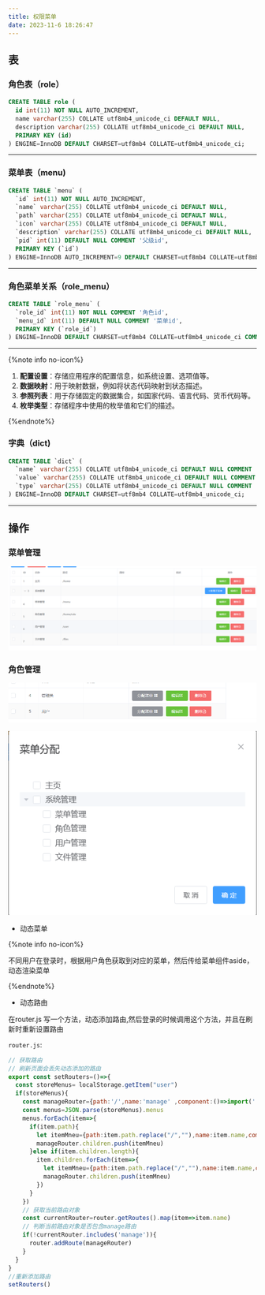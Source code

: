 ```yaml
---
title: 权限菜单
date: 2023-11-6 18:26:47
---
```


## 表

### 角色表（role）

```sql
CREATE TABLE role (
  id int(11) NOT NULL AUTO_INCREMENT,
  name varchar(255) COLLATE utf8mb4_unicode_ci DEFAULT NULL,
  description varchar(255) COLLATE utf8mb4_unicode_ci DEFAULT NULL,
  PRIMARY KEY (id)
) ENGINE=InnoDB DEFAULT CHARSET=utf8mb4 COLLATE=utf8mb4_unicode_ci;

```

---

### 菜单表（menu)

```sql
CREATE TABLE `menu` (
  `id` int(11) NOT NULL AUTO_INCREMENT,
  `name` varchar(255) COLLATE utf8mb4_unicode_ci DEFAULT NULL,
  `path` varchar(255) COLLATE utf8mb4_unicode_ci DEFAULT NULL,
  `icon` varchar(255) COLLATE utf8mb4_unicode_ci DEFAULT NULL,
  `description` varchar(255) COLLATE utf8mb4_unicode_ci DEFAULT NULL,
  `pid` int(11) DEFAULT NULL COMMENT '父级id',
  PRIMARY KEY (`id`)
) ENGINE=InnoDB AUTO_INCREMENT=9 DEFAULT CHARSET=utf8mb4 COLLATE=utf8mb4_unicode_ci;
```

---

### 角色菜单关系（role_menu）

```sql
CREATE TABLE `role_menu` (
  `role_id` int(11) NOT NULL COMMENT '角色id',
  `menu_id` int(11) DEFAULT NULL COMMENT '菜单id',
  PRIMARY KEY (`role_id`)
) ENGINE=InnoDB DEFAULT CHARSET=utf8mb4 COLLATE=utf8mb4_unicode_ci COMMENT='角色和菜单关系表';
```

---

{%note info no-icon%}

1. **配置设置**：存储应用程序的配置信息，如系统设置、选项值等。
2. **数据映射**：用于映射数据，例如将状态代码映射到状态描述。
3. **参照列表**：用于存储固定的数据集合，如国家代码、语言代码、货币代码等。
4. **枚举类型**：存储程序中使用的枚举值和它们的描述。

{%endnote%}

### 字典（dict)

```sql
CREATE TABLE `dict` (
  `name` varchar(255) COLLATE utf8mb4_unicode_ci DEFAULT NULL COMMENT '名称',
  `value` varchar(255) COLLATE utf8mb4_unicode_ci DEFAULT NULL COMMENT '内容',
  `type` varchar(255) COLLATE utf8mb4_unicode_ci DEFAULT NULL COMMENT '类型'
) ENGINE=InnoDB DEFAULT CHARSET=utf8mb4 COLLATE=utf8mb4_unicode_ci;
```

---

## 操作

### 菜单管理

![image-20231106182647363](./%E6%9D%83%E9%99%90%E8%8F%9C%E5%8D%95_image/image-20231106182647363.png)

### 角色管理

![image-20231106182804891](./%E6%9D%83%E9%99%90%E8%8F%9C%E5%8D%95_image/image-20231106182804891.png)

![image-20231106182813462](./%E6%9D%83%E9%99%90%E8%8F%9C%E5%8D%95_image/image-20231106182813462.png)

- 动态菜单

{%note info no-icon%}

不同用户在登录时，根据用户角色获取到对应的菜单，然后传给菜单组件aside，动态渲染菜单

{%endnote%}

- 动态路由

在router.js  写一个方法，动态添加路由,然后登录的时候调用这个方法，并且在刷新时重新设置路由

`router.js`:

```js
// 获取路由
// 刷新页面会丢失动态添加的路由
export const setRouters=()=>{
  const storeMenus= localStorage.getItem("user")
  if(storeMenus){
    const manageRouter={path:'/',name:'manage' ,component:()=>import('../views/Manage.vue'), redirect: '/home', children:[]}
    const menus=JSON.parse(storeMenus).menus
    menus.forEach(item=>{
      if(item.path){
        let itemMneu={path:item.path.replace("/",""),name:item.name,component:()=>import('../views/'+item.pagePath+'.vue')}
        manageRouter.children.push(itemMneu)
      }else if(item.children.length){
        item.children.forEach(item=>{
          let itemMneu={path:item.path.replace("/",""),name:item.name,component:()=>import('../views/'+item.pagePath+'.vue')}
          manageRouter.children.push(itemMneu)
        })
      }
    })
    // 获取当前路由对象
    const currentRouter=router.getRoutes().map(item=>item.name)
    // 判断当前路由对象是否包含manage路由
    if(!currentRouter.includes('manage')){
      router.addRoute(manageRouter)
    }
  }
}
//重新添加路由
setRouters()
```

